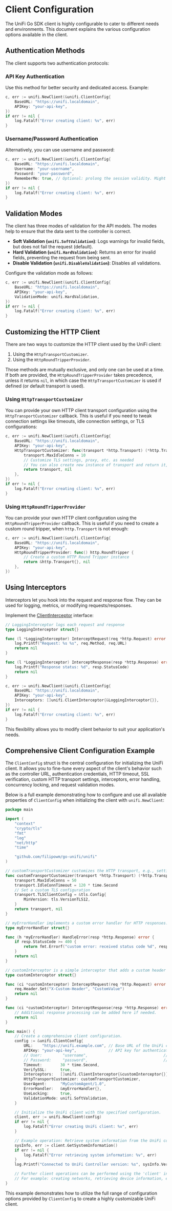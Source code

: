 # Client Configuration

The UniFi Go SDK client is highly configurable to cater to different needs and environments. This document explains the various configuration options available in the client.

## Authentication Methods

The client supports two authentication protocols:

### API Key Authentication

Use this method for better security and dedicated access. Example:

```go
c, err := unifi.NewClient(&unifi.ClientConfig{
    BaseURL: "https://unifi.localdomain",
    APIKey: "your-api-key",
})
if err != nil {
    log.Fatalf("Error creating client: %v", err)
}
```

### Username/Password Authentication

Alternatively, you can use username and password:

```go
c, err := unifi.NewClient(&unifi.ClientConfig{
    BaseURL: "https://unifi.localdomain",
    Username: "your-username",
    Password: "your-password",
    RememberMe: true, // Optional: prolong the session validity. Might be needed for long-running applications.
})
if err != nil {
    log.Fatalf("Error creating client: %v", err)
}
```

## Validation Modes

The client has three modes of validation for the API models. The modes help to ensure that the data sent to the controller is correct.

- **Soft Validation (`unifi.SoftValidation`)**: Logs warnings for invalid fields, but does not fail the request (default).
- **Hard Validation (`unifi.HardValidation`)**: Returns an error for invalid fields, preventing the request from being sent.
- **Disable Validation (`unifi.DisableValidation`)**: Disables all validations.

Configure the validation mode as follows:

```go
c, err := unifi.NewClient(&unifi.ClientConfig{
    BaseURL: "https://unifi.localdomain",
    APIKey: "your-api-key",
    ValidationMode: unifi.HardValidation,
})
if err != nil {
    log.Fatalf("Error creating client: %v", err)
}
```

## Customizing the HTTP Client

There are two ways to customize the HTTP client used by the UniFi client:
1. Using the `HttpTransportCustomizer`.
2. Using the `HttpRoundTripperProvider`.

Those methods are mutually exclusive, and only one can be used at a time. If both are provided, the `HttpRoundTripperProvider` takes precedence,
unless it returns `nil`, in which case the `HttpTransportCustomizer` is used if defined (or default transport is used).

### Using `HttpTransportCustomizer`

You can provide your own HTTP client transport configuration using the `HttpTransportCustomizer` callback. This is useful if you need to tweak connection settings like timeouts, idle connection settings, 
or TLS configurations:

```go
c, err := unifi.NewClient(&unifi.ClientConfig{
    BaseURL: "https://unifi.localdomain",
    APIKey: "your-api-key",
    HttpTransportCustomizer: func(transport *http.Transport) (*http.Transport, error) {
        transport.MaxIdleConns = 10
        // Customize TLS settings, proxy, etc. as needed
        // You can also create new instance of transport and return it, instead of customizing pre-configured
        return transport, nil
    },
})
if err != nil {
    log.Fatalf("Error creating client: %v", err)
}
```

### Using `HttpRoundTripperProvider`

You can provide your own HTTP client configuration using the `HttpRoundTripperProvider` callback. This is useful if you need to create a custom round tripper, when `http.Transport` is not enough:

```go
c, err := unifi.NewClient(&unifi.ClientConfig{
    BaseURL: "https://unifi.localdomain",
    APIKey: "your-api-key",
    HttpRoundTripperProvider: func() http.RoundTripper {
        // Create a custom HTTP Round Tripper instance
        return &http.Transport{}, nil
    },
})
```

## Using Interceptors

Interceptors let you hook into the request and response flow. They can be used for logging, metrics, or modifying requests/responses.

Implement the [ClientInterceptor](https://pkg.go.dev/github.com/filipowm/go-unifi/unifi#ClientInterceptor) interface:

```go
// LoggingInterceptor logs each request and response
type LoggingInterceptor struct{}

func (l *LoggingInterceptor) InterceptRequest(req *http.Request) error {
    log.Printf("Request: %s %s", req.Method, req.URL)
    return nil
}

func (l *LoggingInterceptor) InterceptResponse(resp *http.Response) error {
    log.Printf("Response status: %d", resp.StatusCode)
    return nil
}

c, err := unifi.NewClient(&unifi.ClientConfig{
    BaseURL: "https://unifi.localdomain",
    APIKey: "your-api-key",
    Interceptors: []unifi.ClientInterceptor{&LoggingInterceptor{}},
})
if err != nil {
    log.Fatalf("Error creating client: %v", err)
}
```

This flexibility allows you to modify client behavior to suit your application's needs.


## Comprehensive Client Configuration Example

The `ClientConfig` struct is the central configuration for initializing the UniFi client. It allows you to
fine-tune every aspect of the client's behavior such as the controller URL, authentication credentials, HTTP timeout,
SSL verification, custom HTTP transport settings, interceptors, error handling, concurrency locking, and request validation modes.

Below is a full example demonstrating how to configure and use all available properties of `ClientConfig` when
initializing the client with `unifi.NewClient`:

```go
package main

import (
	"context"
	"crypto/tls"
	"fmt"
	"log"
	"net/http"
	"time"

	"github.com/filipowm/go-unifi/unifi"
)

// customTransportCustomizer customizes the HTTP transport, e.g., setting idle connection limits and TLS options.
func customTransportCustomizer(transport *http.Transport) (*http.Transport, error) {
	transport.MaxIdleConns = 50
	transport.IdleConnTimeout = 120 * time.Second
	// Set a custom TLS configuration
	transport.TLSClientConfig = &tls.Config{
		MinVersion: tls.VersionTLS12,
	}
	return transport, nil
}

// myErrorHandler implements a custom error handler for HTTP responses.
type myErrorHandler struct{}

func (h *myErrorHandler) HandleError(resp *http.Response) error {
	if resp.StatusCode >= 400 {
		return fmt.Errorf("custom error: received status code %d", resp.StatusCode)
	}
	return nil
}

// customInterceptor is a simple interceptor that adds a custom header to each request.
type customInterceptor struct{}

func (ci *customInterceptor) InterceptRequest(req *http.Request) error {
	req.Header.Set("X-Custom-Header", "CustomValue")
	return nil
}

func (ci *customInterceptor) InterceptResponse(resp *http.Response) error {
	// Additional response processing can be added here if needed.
	return nil
}

func main() {
	// Create a comprehensive client configuration.
	config := &unifi.ClientConfig{
		URL:    "https://unifi.example.com", // Base URL of the UniFi controller (without trailing '/api')
		APIKey: "your-api-key",              // API key for authentication. Alternatively, use User and Pass for user/password auth.
		// User:         "username",                                 // Uncomment and provide if using user/password authentication
		// Password:     "password",                                 // Uncomment and provide if using user/password authentication
		Timeout:        30 * time.Second,                                // Maximum duration to wait for a response
		VerifySSL:      true,                                            // Enable SSL certificate verification
		Interceptors:   []unifi.ClientInterceptor{&customInterceptor{}}, // Custom interceptors for request/response manipulation
		HttpTransportCustomizer: customTransportCustomizer,              // Function to customize the underlying HTTP transport
		UserAgent:      "MyCustomAgent/1.0",                             // Custom User-Agent string
		ErrorHandler:   &myErrorHandler{},                               // Custom error handler for processing HTTP response errors
		UseLocking:     true,                                            // Enable internal locking for safe concurrent request processing
		ValidationMode: unifi.SoftValidation,                            // Validation mode: SoftValidation, HardValidation, or DisableValidation
	}

	// Initialize the UniFi client with the specified configuration.
	client, err := unifi.NewClient(config)
	if err != nil {
		log.Fatalf("Error creating UniFi client: %v", err)
	}

	// Example operation: Retrieve system information from the UniFi controller.
	sysInfo, err := client.GetSystemInformation()
	if err != nil {
		log.Fatalf("Error retrieving system information: %v", err)
	}
	log.Printf("Connected to UniFi Controller version: %s", sysInfo.Version)

	// Further client operations can be performed using the 'client' instance.
	// For example: creating networks, retrieving device information, etc.
}

```

This example demonstrates how to utilize the full range of configuration options provided by `ClientConfig` to create
a highly customizable UniFi client.